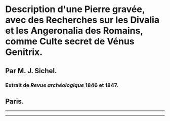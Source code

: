 # Description d'une Pierre gravée, avec des Recherches sur les Divalia et les Angeronalia des Romains, comme Culte secret de Vénus Genitrix.

## Par M. J. Sichel.

### Extrait de _Revue archéologique_ 1846 et 1847.

## Paris.

---

---
